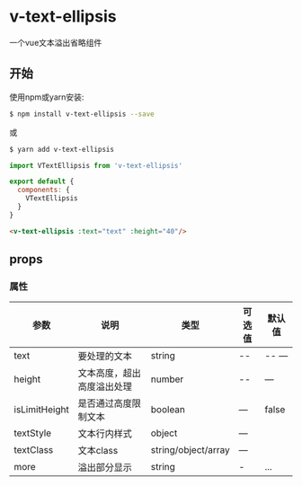 # v-text-ellipsis
一个vue文本溢出省略组件

## 开始

使用npm或yarn安装:

```bash
$ npm install v-text-ellipsis --save
```
或

```bash
$ yarn add v-text-ellipsis
```

```js
import VTextEllipsis from 'v-text-ellipsis'

export default {
  components: {
    VTextEllipsis
  }
}
```

```html
<v-text-ellipsis :text="text" :height="40"/>
```

## props

### 属性
| 参数      | 说明    | 类型      | 可选值       | 默认值   |
|---------- |-------- |---------- |-------------  |-------- |
| text     | 要处理的文本   | string  |    --     |  --  —     |
| height     | 文本高度，超出高度溢出处理   | number    | -- |     —    |
| isLimitHeight     | 是否通过高度限制文本   | boolean    | — | false   |
| textStyle     | 文本行内样式   | object   | — |    |
| textClass     | 文本class   | string/object/array    | — |    |
| more     | 溢出部分显示   | string | -  | ...